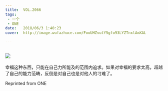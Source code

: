 ```yaml
---
title:	VOL.2066
tags:
 - 一个
 - ONE
date:	2018/06/3 1:40:23
cover:	http://image.wufazhuce.com/FooUHZvutY5gfo93LYZTnxlAmXAL

---
```

![](http://image.wufazhuce.com/FooUHZvutY5gfo93LYZTnxlAmXAL)
---

幸福这种东西，只能在自己力所能及的范围内追求。如果对幸福的要求太高，超越了自己的能力范畴，反倒是对自己也是对他人的刁难了。
 
Reprinted from ONE
